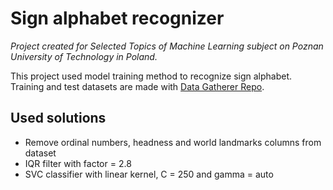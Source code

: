 # Sign alphabet recognizer
*Project created for Selected Topics of Machine Learning subject
on Poznan University of Technology in Poland.*

This project used model training method to recognize sign alphabet.
Training and test datasets are made with 
[Data Gatherer Repo](https://github.com/kamilmlodzikowski/WZUM_2023_DataGatherer).

## Used solutions
- Remove ordinal numbers, headness and world landmarks columns from dataset
- IQR filter with factor = 2.8
- SVC classifier with linear kernel, C = 250 and gamma = auto
